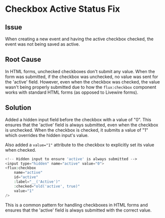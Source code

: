# Checkbox Active Status Fix

## Issue
When creating a new event and having the active checkbox checked, the event was not being saved as active.

## Root Cause
In HTML forms, unchecked checkboxes don't submit any value. When the form was submitted, if the checkbox was unchecked, no value was sent for the 'active' field. However, even when the checkbox was checked, the value wasn't being properly submitted due to how the `flux:checkbox` component works with standard HTML forms (as opposed to Livewire forms).

## Solution
Added a hidden input field before the checkbox with a value of "0". This ensures that the 'active' field is always submitted, even when the checkbox is unchecked. When the checkbox is checked, it submits a value of "1" which overrides the hidden input's value.

Also added a `value="1"` attribute to the checkbox to explicitly set its value when checked.

```php
<!-- Hidden input to ensure 'active' is always submitted -->
<input type="hidden" name="active" value="0">
<flux:checkbox
    name="active"
    id="active"
    :label="__('Active')"
    :checked="old('active', true)"
    value="1"
/>
```

This is a common pattern for handling checkboxes in HTML forms and ensures that the 'active' field is always submitted with the correct value.
